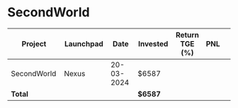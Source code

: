 # SecondWorld



<table data-full-width="true"><thead><tr><th width="152">Project</th><th width="138">Launchpad</th><th width="132">Date</th><th width="133">Invested</th><th>Return TGE (%)</th><th>PNL</th><th></th></tr></thead><tbody><tr><td>SecondWorld</td><td>Nexus</td><td>20-03-2024</td><td>$6587</td><td></td><td></td><td></td></tr><tr><td><strong>Total</strong></td><td></td><td></td><td><strong>$6587</strong></td><td></td><td></td><td></td></tr></tbody></table>


